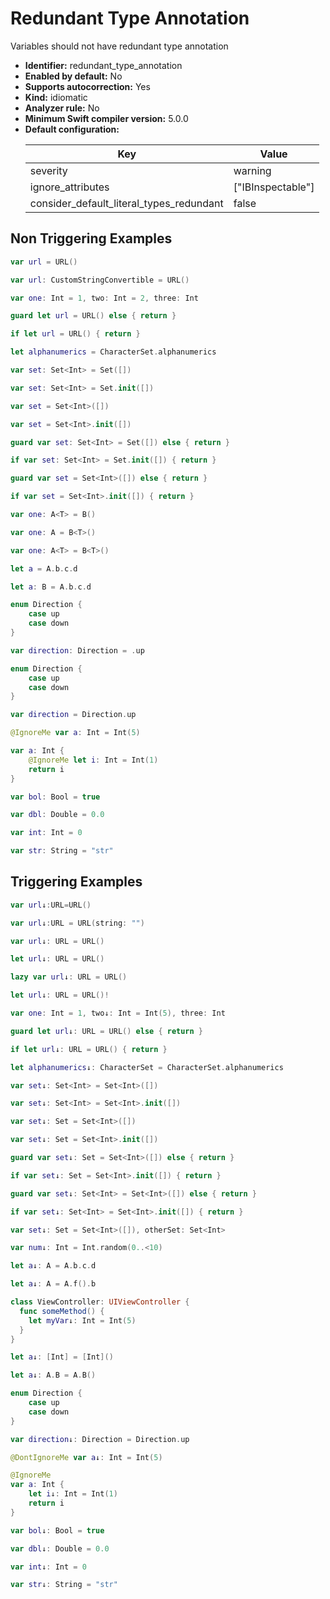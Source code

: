 # Redundant Type Annotation

Variables should not have redundant type annotation

* **Identifier:** redundant_type_annotation
* **Enabled by default:** No
* **Supports autocorrection:** Yes
* **Kind:** idiomatic
* **Analyzer rule:** No
* **Minimum Swift compiler version:** 5.0.0
* **Default configuration:**
  <table>
  <thead>
  <tr><th>Key</th><th>Value</th></tr>
  </thead>
  <tbody>
  <tr>
  <td>
  severity
  </td>
  <td>
  warning
  </td>
  </tr>
  <tr>
  <td>
  ignore_attributes
  </td>
  <td>
  [&quot;IBInspectable&quot;]
  </td>
  </tr>
  <tr>
  <td>
  consider_default_literal_types_redundant
  </td>
  <td>
  false
  </td>
  </tr>
  </tbody>
  </table>

## Non Triggering Examples

```swift
var url = URL()
```

```swift
var url: CustomStringConvertible = URL()
```

```swift
var one: Int = 1, two: Int = 2, three: Int
```

```swift
guard let url = URL() else { return }
```

```swift
if let url = URL() { return }
```

```swift
let alphanumerics = CharacterSet.alphanumerics
```

```swift
var set: Set<Int> = Set([])
```

```swift
var set: Set<Int> = Set.init([])
```

```swift
var set = Set<Int>([])
```

```swift
var set = Set<Int>.init([])
```

```swift
guard var set: Set<Int> = Set([]) else { return }
```

```swift
if var set: Set<Int> = Set.init([]) { return }
```

```swift
guard var set = Set<Int>([]) else { return }
```

```swift
if var set = Set<Int>.init([]) { return }
```

```swift
var one: A<T> = B()
```

```swift
var one: A = B<T>()
```

```swift
var one: A<T> = B<T>()
```

```swift
let a = A.b.c.d
```

```swift
let a: B = A.b.c.d
```

```swift
enum Direction {
    case up
    case down
}

var direction: Direction = .up
```

```swift
enum Direction {
    case up
    case down
}

var direction = Direction.up
```

```swift
@IgnoreMe var a: Int = Int(5)
```

```swift
var a: Int {
    @IgnoreMe let i: Int = Int(1)
    return i
}
```

```swift
var bol: Bool = true
```

```swift
var dbl: Double = 0.0
```

```swift
var int: Int = 0
```

```swift
var str: String = "str"
```

## Triggering Examples

```swift
var url↓:URL=URL()
```

```swift
var url↓:URL = URL(string: "")
```

```swift
var url↓: URL = URL()
```

```swift
let url↓: URL = URL()
```

```swift
lazy var url↓: URL = URL()
```

```swift
let url↓: URL = URL()!
```

```swift
var one: Int = 1, two↓: Int = Int(5), three: Int
```

```swift
guard let url↓: URL = URL() else { return }
```

```swift
if let url↓: URL = URL() { return }
```

```swift
let alphanumerics↓: CharacterSet = CharacterSet.alphanumerics
```

```swift
var set↓: Set<Int> = Set<Int>([])
```

```swift
var set↓: Set<Int> = Set<Int>.init([])
```

```swift
var set↓: Set = Set<Int>([])
```

```swift
var set↓: Set = Set<Int>.init([])
```

```swift
guard var set↓: Set = Set<Int>([]) else { return }
```

```swift
if var set↓: Set = Set<Int>.init([]) { return }
```

```swift
guard var set↓: Set<Int> = Set<Int>([]) else { return }
```

```swift
if var set↓: Set<Int> = Set<Int>.init([]) { return }
```

```swift
var set↓: Set = Set<Int>([]), otherSet: Set<Int>
```

```swift
var num↓: Int = Int.random(0..<10)
```

```swift
let a↓: A = A.b.c.d
```

```swift
let a↓: A = A.f().b
```

```swift
class ViewController: UIViewController {
  func someMethod() {
    let myVar↓: Int = Int(5)
  }
}
```

```swift
let a↓: [Int] = [Int]()
```

```swift
let a↓: A.B = A.B()
```

```swift
enum Direction {
    case up
    case down
}

var direction↓: Direction = Direction.up
```

```swift
@DontIgnoreMe var a↓: Int = Int(5)
```

```swift
@IgnoreMe
var a: Int {
    let i↓: Int = Int(1)
    return i
}
```

```swift
var bol↓: Bool = true
```

```swift
var dbl↓: Double = 0.0
```

```swift
var int↓: Int = 0
```

```swift
var str↓: String = "str"
```